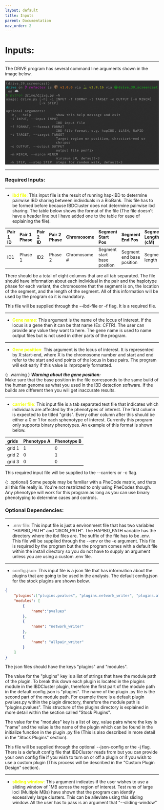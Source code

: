 ```yaml
---
layout: default 
title: Inputs
parent: Documentation
nav_order: 2
---
```

# Inputs:
---
The DRIVE program has several command line arguments shown in the image below. 

<img src="/assets/images/DRIVE_cli_options.png" />
<!-- <img src="{{ site.base_url }}/imgs/DRIVE_cli_options.png" width="600" height="400" /> -->

---

### Required Inputs:
---
* <span style="color: #F0FF00">**ibd file**:</span> This input file is the result of running hap-IBD to determine pairwise IBD sharing between individuals in a BioBank. This file has to be formed before because IBDCluster does not determine pairwise ibd sharing. The table below shows the format of the file (The file doesn't have a header line but I have added one to the table for ease of explaining the file).

| Pair 1 ID | Pair 1 Phase | Pair 2 ID | Pair 2 Phase | Chromosome | Segment Start Pos | Segment End Pos | Segment Length (cM) |
|:----------|:-------------|:----------|:-------------|:-----------|:------------------|:----------------|:---------------|
| ID1   | Phase 1 | ID2 | Phase 2 | Chromosome # | Segment start base position | Segment end base position | Segment length |

There should be a total of eight columns that are all tab separated. The file should have information about each individual in the pair and the haplotype phase for each variant, the chromosome that the segment is on, the location of the segment, and the length of the segment. All of this information will be used by the program so it is mandatory. 

This file will be supplied through the --ibd-file or -f flag. It is a required file.

---

* <span style="color: #F0FF00">**Gene name**:</span> This argument is the name of the locus of interest. If the locus is a gene then it can be that name (Ex: CFTR). The user can provide any value they want to here. The gene name is used to name output files but is not used in other parts of the program. 

---

* <span style="color: #F0FF00">**Gene position**:</span> This argument is the locus of interest. It is represented by X:start-end, where X is the chromosome number and start and end refer to the start and end points of the locus in base pairs. The program will exit early if this value is improperly formatted.


{: .warning }
***Warning about the gene position:***<br>
Make sure that the base position in the file corresponds to the same build of the human genome as what you used in the IBD detection software. If the builds are different then you will get inaccurate results.


---

* <span style="color: #F0FF00">**carrier file**:</span> This input file is a tab separated text file that indicates which individuals are affected by the phenotypes of interest. The first column is expected to be titled "grids". Every other column after this should be either a 0 or 1 for each sphenotype of interest. Currently this program only supports binary phenotypes. An example of this format is shown below.

| grids | Phenotype A | Phenotype B |
|:------|:------------|:------------|
| grid 1|      1      |      0      |
| grid 2|      0      |      1      |
| grid 3|      0      |      0      |

This required input file will be supplied to the --carriers or -c flag. 

{: .optional}
Some people may be familiar with a PheCode matrix, and thats all this file really is. You're not restricted to only using PheCodes though. Any phenotype will work for this program as long as you can use binary phenotyping to determine cases and controls.


### Optional Dependencies:
---

* <span style="color: #A0A0A0">**.env file**:</span> This input file is just a environment file that has two variables "HAPIBD_PATH" and "JSON_PATH". The HAPIBD_PATH variable has the directory where the ibd files are. The suffix of the file has to be .env. This file will be supplied through the --env or the -e argument. This file is required by the program but the the program comes with a default file within the install directory  so you do not have to supply an argument unless you are using a custom .env file.

---

* <span style="color: #A0A0A0">**config.json**:</span> This input file is a json file that has information about the plugins that are going to be used in the analysis. The default config.json for the stock plugins are shown below. 

```json
{
    "plugins":["plugins.pvalues", "plugins.network_writer", "plugins.allpair_writer"],
    "modules": [
        {
            "name":"pvalues"
        },
        {
            "name": "network_writer"
        },
        {
            "name": "allpair_writer"
        }
    ]
}
```
The json files should have the keys "plugins" and "modules". 

The value for the "plugins" key is a list of strings that have the module path of the plugin. To break this down each plugin is located in the plugins module in the IBDCluster plugin, therefore the first part of the module path in the default config.json is "plugins". The name of the plugin .py file is the second part of the module path. For example there is a default plugin pvalues.py within the plugin directory, therefore the module path is "plugins.pvalues".  This structure of the plugins directory is explained in more detail within the section called "Stock Plugins". 

The value for the "modules" key is a list of key, value pairs where the key is "name" and the value is the name of the plugin which can be found in the initialize function in the plugin .py file (This is also described in more detail in the "Stock Plugins" section). 

This file will be supplied through the optional --json-config or the -j flag. There is a default config file that IBDCluster reads from but you can provide your own config file if you wish to turn on or off a plugin or if you wish to use a custom plugin (This process will be described in the "Custom Plugin Design" section).


---
* <span style="color: #F0FF00">**sliding window**:</span> This argument indicates if the user wishes to use a sliding window of 1MB across the region of interest. Test runs of large loci (Multiple MBs) have shown that the program can identify excessively large clusters. This can be alleviate using this sliding window. All the user has to pass is an argument that "--sliding-window"
